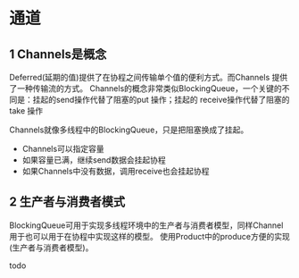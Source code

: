 # 通道

## 1 Channels是概念

Deferred(延期的值)提供了在协程之间传输单个值的便利方式。而Channels 提供了一种传输流的方式。
Channels的概念非常类似BlockingQueue，一个关键的不同是：挂起的send操作代替了阻塞的put 操作；挂起的 receive操作代替了阻塞的take  操作

Channels就像多线程中的BlockingQueue，只是把阻塞换成了挂起。

- Channels可以指定容量
- 如果容量已满，继续send数据会挂起协程
- 如果Channels中没有数据，调用receive也会挂起协程

## 2 生产者与消费者模式

BlockingQueue可用于实现多线程环境中的生产者与消费者模型，同样Channel用于也可以用于在协程中实现这样的模型。
使用Product中的produce方便的实现(生产者与消费者模型)。


todo